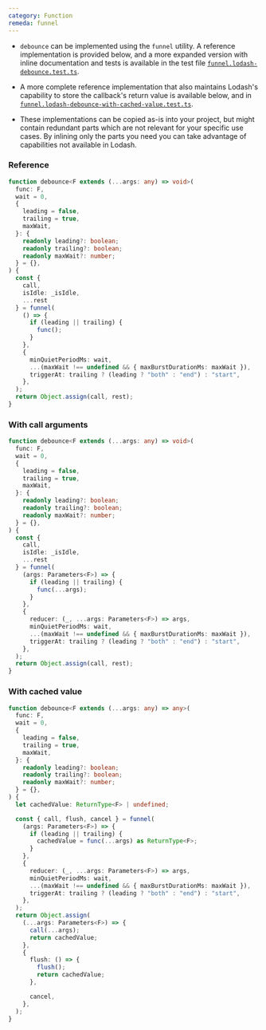 ```yaml
---
category: Function
remeda: funnel
---
```


- `debounce` can be implemented using the `funnel` utility. A reference
  implementation is provided below, and a more expanded version with inline
  documentation and tests is available in the test file [`funnel.lodash-debounce.test.ts`](https://github.com/remeda/remeda/blob/main/packages/remeda/src/funnel.lodash-debounce.test.ts).

- A more complete reference implementation that also maintains Lodash's
  capability to store the callback's return value is available below, and in [`funnel.lodash-debounce-with-cached-value.test.ts`](https://github.com/remeda/remeda/blob/main/packages/remeda/src/funnel.lodash-debounce-with-cached-value.test.ts).

- These implementations can be copied as-is into your project, but might contain
  redundant parts which are not relevant for your specific use cases. By
  inlining only the parts you need you can take advantage of capabilities not
  available in Lodash.

### Reference

```ts
function debounce<F extends (...args: any) => void>(
  func: F,
  wait = 0,
  {
    leading = false,
    trailing = true,
    maxWait,
  }: {
    readonly leading?: boolean;
    readonly trailing?: boolean;
    readonly maxWait?: number;
  } = {},
) {
  const {
    call,
    isIdle: _isIdle,
    ...rest
  } = funnel(
    () => {
      if (leading || trailing) {
        func();
      }
    },
    {
      minQuietPeriodMs: wait,
      ...(maxWait !== undefined && { maxBurstDurationMs: maxWait }),
      triggerAt: trailing ? (leading ? "both" : "end") : "start",
    },
  );
  return Object.assign(call, rest);
}
```

### With call arguments

```ts
function debounce<F extends (...args: any) => void>(
  func: F,
  wait = 0,
  {
    leading = false,
    trailing = true,
    maxWait,
  }: {
    readonly leading?: boolean;
    readonly trailing?: boolean;
    readonly maxWait?: number;
  } = {},
) {
  const {
    call,
    isIdle: _isIdle,
    ...rest
  } = funnel(
    (args: Parameters<F>) => {
      if (leading || trailing) {
        func(...args);
      }
    },
    {
      reducer: (_, ...args: Parameters<F>) => args,
      minQuietPeriodMs: wait,
      ...(maxWait !== undefined && { maxBurstDurationMs: maxWait }),
      triggerAt: trailing ? (leading ? "both" : "end") : "start",
    },
  );
  return Object.assign(call, rest);
}
```

### With cached value

```ts
function debounce<F extends (...args: any) => any>(
  func: F,
  wait = 0,
  {
    leading = false,
    trailing = true,
    maxWait,
  }: {
    readonly leading?: boolean;
    readonly trailing?: boolean;
    readonly maxWait?: number;
  } = {},
) {
  let cachedValue: ReturnType<F> | undefined;

  const { call, flush, cancel } = funnel(
    (args: Parameters<F>) => {
      if (leading || trailing) {
        cachedValue = func(...args) as ReturnType<F>;
      }
    },
    {
      reducer: (_, ...args: Parameters<F>) => args,
      minQuietPeriodMs: wait,
      ...(maxWait !== undefined && { maxBurstDurationMs: maxWait }),
      triggerAt: trailing ? (leading ? "both" : "end") : "start",
    },
  );
  return Object.assign(
    (...args: Parameters<F>) => {
      call(...args);
      return cachedValue;
    },
    {
      flush: () => {
        flush();
        return cachedValue;
      },

      cancel,
    },
  );
}
```
